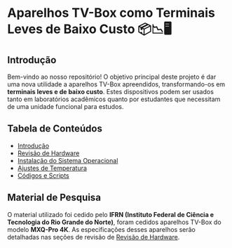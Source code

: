 # Aparelhos TV-Box como Terminais Leves de Baixo Custo :package::chart_with_downwards_trend::desktop_computer:

## Introdução
Bem-vindo ao nosso repositório! O objetivo principal deste projeto é dar uma nova utilidade a aparelhos TV-Box apreendidos, transformando-os em **terminais leves e de baixo custo**. Estes dispositivos podem ser usados tanto em laboratórios acadêmicos quanto por estudantes que necessitam de uma unidade funcional para estudos.

## Tabela de Conteúdos
- [Introdução](#introdução)
- [Revisão de Hardware](docs/HARDWARE.md)
- [Instalação do Sistema Operacional](docs/INSTALL.md)
- [Ajustes de Temperatura](docs/TEMPERATURE.md)
- [Códigos e Scripts](scripts/)

## Material de Pesquisa
O material utilizado foi cedido pelo **IFRN (Instituto Federal de Ciência e Tecnologia do Rio Grande do Norte)**, foram cedidos aparelhos TV-Box do modelo **MXQ-Pro 4K**. As especificações desses aparelhos serão detalhadas nas seções de revisão de [Revisão de Hardware](docs/HARDWARE.md).
